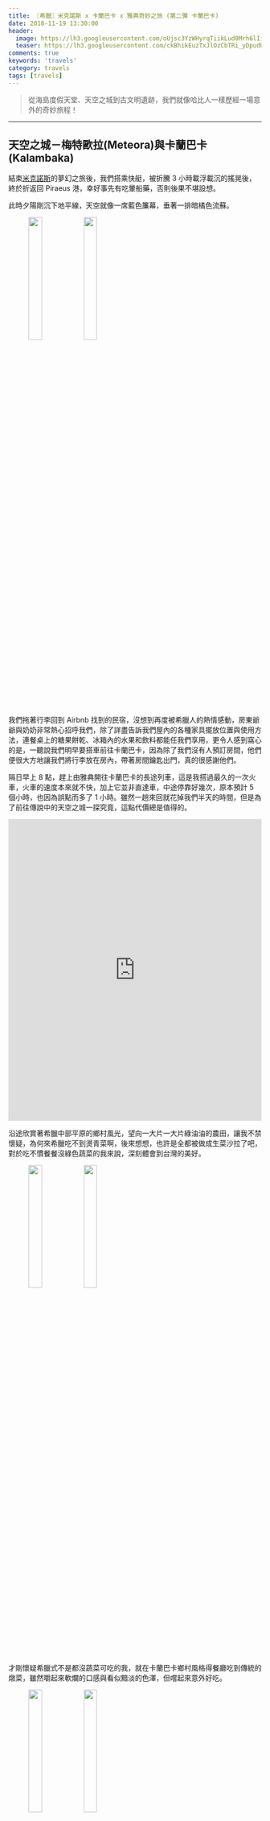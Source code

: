 ```yaml
---
title: 〖希臘〗米克諾斯 x 卡蘭巴卡 x 雅典奇妙之旅 (第二彈 卡蘭巴卡)
date: 2018-11-19 13:30:00
header:
  image: https://lh3.googleusercontent.com/oUjsc3YzWHyrqTiikLud0Mrh6lIiUeoNBZjFQZ3IAdmVCKPp7zlRG7S1b9ARfKQaLk6qFAUaxiBQl97eO5c9U5NyjjRJs-RGESgZhjBgJEGV_BxH1EjZgj777ojVXtbRsFnzvo0VVg=w2400
  teaser: https://lh3.googleusercontent.com/ckBhikEuzTxJlOzCbTRi_yDpudUDT5RYP46zOvZ1Tq3d1rPeAOcrqexvAwh60Qq9gGFfDOjSt9X0o8YzAin8Y2zbV3DQZCn03nqgQRCFFubL-QOUEzKTHiAVfTc7Sq7R9yLzvcaS1Q=w2400
comments: true
keywords: 'travels'
category: travels
tags: [travels]
---
```


> 從海島度假天堂、天空之城到古文明遺跡，我們就像哈比人一樣歷經一場意外的奇妙旅程！

---

## 天空之城－梅特歐拉(Meteora)與卡蘭巴卡(Kalambaka)

結束[米克諾斯](https://min-sheng.github.io/travels/希臘-米克諾斯_x_卡蘭巴卡_x_雅典奇妙之旅_(第一彈_米克諾斯島))的夢幻之旅後，我們搭乘快艇，被折騰 3 小時載浮載沉的搖晃後，終於折返回 Piraeus 港，幸好事先有吃暈船藥，否則後果不堪設想。

此時夕陽剛沉下地平線，天空就像一席藍色簾幕，垂著一排暗橘色流蘇。

<figure class="half">
    <img src="https://drive.google.com/uc?export=view&id=1-DvicFwCOJZN5xyuYIX5g_2DJ2aUHxh-" height="25%" width="25%">
    <img src="https://drive.google.com/uc?export=view&id=1WSG92s76iQUnXq5RybQ2EC6PwB1lzBOX" height="25%" width="25%">
</figure>

我們拖著行李回到 Airbnb 找到的民宿，沒想到再度被希臘人的熱情感動，房東爺爺與奶奶非常熱心招呼我們，除了詳盡告訴我們屋內的各種家具擺放位置與使用方法，連餐桌上的糖果餅乾、冰箱內的水果和飲料都能任我們享用，更令人感到窩心的是，一聽說我們明早要搭車前往卡蘭巴卡，因為除了我們沒有人預訂房間，他們便很大方地讓我們將行李放在房內，帶著房間鑰匙出門，真的很感謝他們。

隔日早上 8 點，趕上由雅典開往卡蘭巴卡的長途列車，這是我搭過最久的一次火車，火車的速度本來就不快，加上它並非直達車，中途停靠好幾次，原本預計 5 個小時，也因為誤點而多了 1 小時。雖然一趟來回就花掉我們半天的時間，但是為了前往傳說中的天空之城一探究竟，這點代價總是值得的。

<iframe src="https://www.google.com/maps/embed?pb=!1m28!1m12!1m3!1d1591131.306161555!2d21.623773381085854!3d38.83982703488713!2m3!1f0!2f0!3f0!3m2!1i1024!2i768!4f13.1!4m13!3e3!4m5!1s0x14a1bd1f067043f1%3A0x2736354576668ddd!2z6ZuF5YW4IOW4jOiHmA!3m2!1d37.9838096!2d23.727538799999998!4m5!1s0x13590fcfb5752c79%3A0xc0a360035a1f5ffa!2zS2FsYWJha2EsIDQyMiAwMOW4jOiHmA!3m2!1d39.706618!2d21.6288728!5e0!3m2!1szh-TW!2stw!4v1542595558494" width="100%" height="600" frameborder="0" style="border:0" allowfullscreen></iframe>

沿途欣賞著希臘中部平原的鄉村風光，望向一大片一大片綠油油的農田，讓我不禁懷疑，為何來希臘吃不到燙青菜啊，後來想想，也許是全都被做成生菜沙拉了吧，對於吃不慣餐餐沒綠色蔬菜的我來說，深刻體會到台灣的美好。

<figure class="half">
    <img src="https://lh3.googleusercontent.com/tQbflhoUcPeWaILfbikF8GOcnERV9SljS84Ui5Jlib4D1iSmkHcsq7OxJ8beXQyjZqkPXg-JuQ9kC3uj5ExX7T6Hn0enk-8dR15V7YHqu7PrhheRkdWTtklZ7LsqAChBR4yuSGGkzg=w2400" height="25%" width="25%">
    <img src="https://lh3.googleusercontent.com/ormkAuxLWT6mm6anrz4eZQfpe3spi_z_5unL5qs9e_j_mEv34vC2CHR37DLk2QAGs0fX9PWwKaDm5slEzq5JzBFcWzHMablxJQP5HwunYtt-EyJxq_LlOW30dD9reFsFe0rx_Th4hQ=w2400" height="25%" width="25%">
</figure>

才剛懷疑希臘式不是都沒蔬菜可吃的我，就在卡蘭巴卡鄉村風格得餐廳吃到傳統的燉菜，雖然嚼起來軟爛的口感與看似黯淡的色澤，但嚐起來意外好吃。

<figure class="half">
    <img src="https://lh3.googleusercontent.com/0MEKRlVk0CTI92COZ2oXBEN_89B5gdvkmo93ihjUP8I-okaLRXRRTTw-C-rAkErAMmWVwiMF0PObUiqzlhWm_5nUI2rYNum8Zs-Z58qf-XiEQUXVVwwjW7vyDVL1Wb2RFvPZnQjvNg=w2400" height="25%" width="25%">
    <img src="https://lh3.googleusercontent.com/L3Jdng7jcp_JpB_Hxvk5oZIzFGEKVrLgIrku2CNwEHXQ4Z9RkYF_3GVt-YaAJnGz9KAgmHN4rkACuGoTGb86Ib1ha7S9-KZT94pUZoFhkZx5trbt4iuwKRzhYgUxZR-q6z0WrYCtsw=w2400" height="25%" width="25%">
</figure>

由於車程漫長費神，我們在此停留 1 晚。第三次， Airbnb 的民宿又讓我驚艷，一打開房門就看到大大的白板上寫著歡迎我的留言與溫馨提醒，超級感動的！

<img src="https://lh3.googleusercontent.com/ZLuvEyLV65Cmrd9mzgqvbJre2B36Hkjbwksfh1CeVBV56ARlc7MXtVKZv9uwuQIm2ZFK4M1JAvkjNU4gZlpXqI1VeWmMm4ZWcxcYDT1LQ3N2q12Lsjk308H52g_jvcvwFBzL4NYQEw=w2400">

卡蘭巴卡 (Kalambaka) 小鎮坐落於天空之城梅特歐拉 (Meteora) 的山麓，是通往梅特歐拉的必經之地。位於希臘中部 Thessaly 平原上的梅特歐拉，是除了海島之外另一個值得探索的景點， Meteora 在古希臘語中的意思是懸浮在空中的石頭，在 6 千萬年前 Thessaly 平原曾經被地中海所淹沒，經過幾個世紀以來的板塊運動將海床推高，形成砂岩和礫岩地質的高原，又經經歷河水沖蝕與風化作用與持續板塊堆高，才逐漸琢磨出高聳巍峨的石林，而在 11 世紀的東正教修士為了潛心修行，便來此處挖鑿岩壁、築修道院，過著遺世獨立的隱居生活。在 1988 年被聯合國教科文組織列入自然與文化雙遺產的梅特歐拉，是希臘最大型、最重要的東正教修道院聖地，在 16 世紀全盛時期有 24 座修道院和上千名修士，如今雖然僅存 6 座，但是每一座修道院都或矗立或嵌合於挺拔的岩柱頂峰，周圍盡是斷崖峭壁，大自然的鬼斧神工與古人精巧的建築技術讓兩者很自然地融為一體，天空之城的美譽當之無愧。

在這裡最方便的交通方式是騎機車，於是我們預先在台灣辦理好國際駕照，租借機車到處趴趴走。卡蘭巴卡鎮上有 2 間租車行，我們選擇 HOBBY SHOP 租機車，老闆娘聽說我們來自台灣台北，還說我們是她遇過的第一組台北客人，之前來租車的都是來自台中跟高雄，沒想到她居然對於台灣來的旅客記憶這麼深，這告訴我們多做國民外交一定有幫助啊。確認好車況、詢問油箱是否需加滿、聽完老闆娘詳細的地圖解說後，我們便出發上路囉！第一次在國外騎機車的感覺真棒！

<figure class="half">
    <img src="https://lh3.googleusercontent.com/zoLCI4aorkmCO5hI-WCN4cle2bvGfP5InOWCWKohstTnNpWucsvQganXE46LCxaL7y7LdgnTUjgAGmV5o5t9qmKzh0DAxUy_0K7z9WahE-pydcsOiPN9gfRhY715RJdMfoCwNdmj-g=w2400" height="25%" width="25%">
    <img src="https://lh3.googleusercontent.com/39T3em-EPa5V2Y3DrgouSLz3qT969oi9shrclYtYxJTCYJarXTCQcmMPiVhcKzH8LVmlVkrc1LF0aCV7JWhCruVv-MfxKnWI1SIQPFeb6ou4eHa-XfO5ClbrOwyFRiy0ffyMfwdQdg=w2400" height="25%" width="25%">
</figure>

馳騁在梅特歐拉的山道上，我們彷彿置身於阿凡達的潘朵拉星球，沿著巨大的奇岩峻石盤繞而上，此般如夢似幻的感受何曾體會過？

<figure class="half">
    <img src="https://lh3.googleusercontent.com/YT5ZDH-Zblk2c60fr58jEyyt_qn78rQP7yGQLsK3shmNciqOQcA8ooHzcX0ARZ1I4U5_dDubOrmF2yF2myuiWbNpM6Nn0AAP2Aofs49ej89XfzH9TeQNzYjPTlKI72WBupKTTWkKrQ=w2400" height="25%" width="25%">
    <img src="https://lh3.googleusercontent.com/LH_pmKYGnFboTkWQ1dyhLQPSzRm6VqnW-hXyOMjFvNVYpkssvZub6xTTrVzm67tstniT9J4BYTyJNgqX570SYM3WCZBlFR2KP5vyIjOg8yXAeA1PV6JgXOMx7B7c3iBgc7w2-N7aZA=w2400" height="25%" width="25%">
</figure>

聖三一修道院 (Holy Monastery of Holy Trinity (Agia Triada)) 的流籠供修士們使用，他們依然保持古老的生活方式，以纜繩輸送的流籠當作交通工具以及運輸生活物資。電影007也曾經來此取景。

<img src="https://lh3.googleusercontent.com/LKt-46MvFkvfmepbSrUFciZBrNitVIfDuNlr6SBmqPJWH9M_MMj2wvUFMCpTry9RGLFP5AEdtu04LTDGxNMXwOV289Of1k5mR5JCYPhhHE0q06WcxqOjCMb5bMhwro6lUtRJrCfCDQ=w2400">

從聖史帝芬女子修道院 (Holy Monastery of Saint Stephen) 能將底下的平原一覽無遺，壯麗無比。

<figure class="half">
    <img src="https://lh3.googleusercontent.com/3wNE_0qtGXzeTjR4jLAx3qQF7wE_IPehLn41F0FICcOFbaEbsRpiirhUSy5t8jB_BR4KyzGt_se4TDJZ1VQHc6YlXn2UyQVG22mOcszhaZ4U5YDhJLSVxzfq6HFxC1hi975PUJSTgg=w2400" height="25%" width="25%">
    <img src="https://lh3.googleusercontent.com/QX28L0HtcYO6R54Wob221lbML3C37JEDP5ZTbTu4UlbGuLBf-5kOYey8MZrJ9dXd4v88A6AvRYzFMNixLWhrf8gyT8NJb9NV8jMB1dteh3f-JIHGMPgJ321IoPNbVhoJgw3UQ7KhUg=w2400" height="25%" width="25%">
</figure>

梅特歐拉有兩處絕佳的觀夕點，都是要爬上岩石平台，所有景色盡收眼底，非常壯觀。不過周圍完全沒有防護措施，而且遊客眾多，說實在還滿危險的，看到有人為了拍照奮不顧身爬到最外側的岩石上，我們都為他捏把冷汗．．．．．．

<figure class="half">
    <img src="https://lh3.googleusercontent.com/cRRHyQiUOFxyav9TaKups3qYhOlKEXvAfnwDu7mlv0yNCfmNp5Ny_hb64F3Q00jXzK4lXfknoZijGDfotwK9y7tKIamSiu6_k8r_eOPgxN7LYNddiUoT-gjc3HKKMQxD6KFiTnLldw=w2400" height="25%" width="25%">
    <img src="https://lh3.googleusercontent.com/UbNUfYmpW_ldhulXrSt8wglQiSie4XOG6y8qZrI_pwGthLxEm7F80u3z1A9mvMkY9poHV1iuWqn1VG6mzznhzMES8b9235LMelegttfVgf4OaAx3rgurTL7qvS1q_oMSWu4KgY6wGA=w2400" height="25%" width="25%">
</figure>

<img src="https://lh3.googleusercontent.com/nFriJO9jqoWQ8-YssDsHLSv0xekmDDH-cQdkpFnST0IQVVZepWPMp5HTIQ2FQ5wd510YFelFv4QofP071KBkHQrZDOpMdiaaBaAVGRhaqvO1qquWYRzxLmeKvltJEw880UAuhDWVGg=w2400">

<img src="https://lh3.googleusercontent.com/VFQpJjK0t5ABWzYdlLJsJAOyqYaWqhdFV569RfSm-PF30OG9yHG01ussDnMksaUwzcH-1SanJJlnaBflyu1CuLaoDVyNL5T4IXDd4G3QewCyTxYmgs8HtkTvR5HRFaxkUw-qS9OzLw=w2400">

坐上巨石上享受涼風與落日，眼前唯美迷人的風景頗具新海誠的風格。

<img src="https://lh3.googleusercontent.com/gYytDUuBuH8xz98uAvv9F0s2Y7128qP915j4neeLhwLDUojbodJGBRtPGuwuoJC0l28anjllpQ4eYSN4EbTkeYeHRfVikA_jEThmf0bS77uBF-Mdq2DKNrbjmYa4zBTL2MjT-JutCg=w2400">

<img src="https://lh3.googleusercontent.com/rXmX3O6qrxNdoSEfnRsY7IB1X55NItHRsqKtJSun7c_QpinA67wu2fPSYk_AulACm2H9Krwlf3c-w-ScZh_hZDd5136X8rLUIyfkxtSJ97lqwwjSmGQTZjA8mr2NxzTe9kDwI3DuYQ=w2400">

隔日，小鎮後方的巨石也與我們一同充滿朝氣迎接清晨的陽光，這次從西邊上山領略白天的天空之城，每座修道院各具特色，盧薩諾女子修道院 (Holy Monastery of Rousanou) 昂首挺立的東正教十字架與飄揚在藍天白雲底下的希臘國旗、梅特歐拉旗幟象徵修女們虔誠的信仰。

<figure class="half">
    <img src="https://lh3.googleusercontent.com/enbyfOOUsQY80doxGYsggcQxmVWFj0ZDfhR_XGd28X5lMIfPM9JWaoU9xZxiGUDHALiy1xvgh-k0mpvfN4G5zs1z6T01kUUxAUJP-a0mG0Pgjh1KTp8CVIwh_jqWuGEBwfbxFYDobQ=w2400" height="25%" width="25%">
    <img src="https://lh3.googleusercontent.com/kGcB_cZXmqXGwWeTyQhQmxkzzXicwJvQzpH1VzNiVy79Qq7WV1W1e2L95iK2lJkzZSqxyVhvxr1yDEUYPTJqx8uIYAPTkmuS2V2khxjJAfpQO4bMqzDMq1IplbRD0Lo2iNV8dV2dXQ=w2400" height="25%" width="25%">
</figure>

來到昨日的觀夕巨石，沒有刺眼的夕照，在早晨更能看清楚整個梅特歐拉，此外，少了遊客干擾，靜靜地躺在巨石上也非常舒服。

<figure class="half">
    <img src="https://lh3.googleusercontent.com/ng32_6OkNXnRch0unAasxlKIR6--BIMmXIP3WZZMX3CbK42GbQWuWh5GZTQccoW_akThSJr-RwbVcyQ0HlUTCGfLrIoaPx03r8-9psk52Nn6vBoiVksWGY__O2WrBklCjNLd4KN5ew=w2400" height="25%" width="25%">
    <img src="https://lh3.googleusercontent.com/oUjsc3YzWHyrqTiikLud0Mrh6lIiUeoNBZjFQZ3IAdmVCKPp7zlRG7S1b9ARfKQaLk6qFAUaxiBQl97eO5c9U5NyjjRJs-RGESgZhjBgJEGV_BxH1EjZgj777ojVXtbRsFnzvo0VVg=w2400" height="25%" width="25%">
</figure>

<img src="https://lh3.googleusercontent.com/xGy_nmYK4rlcIcvVsmTg_EJAZIWsPlWMNHfcUaNFrae3fsoA2LFE8tzDMtsk5TTj6NTLOmKzRDs-qr3utdiNk2I3-ZeQ1-67FFTgxdZvXY3Z2-de9OpWBuV9WQGK2lj4QPk-Kyr28w=w2400">

瓦拉姆修道院 (Holy Monastery of Varlaam) 是這裡第二大的修道院。

<img src="https://lh3.googleusercontent.com/ML2sUySRJULwsMj-wZ1W-Yq7dJ6Xnx2ZGcEYNWhSKOODu-KiD16sYuyO0s1qLB7vhcfjnSvApb1FNFag6MJGcWNXD7kBdPwtV91NjxsEkKng2_Lb-yo8U7Dhw1P9tRngIPlWMQ3fOQ=w2400">

相距不遠的大梅特歐拉修道院 (Holy Monastery of Great-Meteoron) 光聽名字就知道是這裡最大的修道院，建於 14 世紀中葉的 Great-Meteoron 標高 616 m ，是梅特歐拉佔地最廣同時也最為古老的修道院。

<figure class="half">
    <img src="https://lh3.googleusercontent.com/ckBhikEuzTxJlOzCbTRi_yDpudUDT5RYP46zOvZ1Tq3d1rPeAOcrqexvAwh60Qq9gGFfDOjSt9X0o8YzAin8Y2zbV3DQZCn03nqgQRCFFubL-QOUEzKTHiAVfTc7Sq7R9yLzvcaS1Q=w2400" height="25%" width="25%">
    <img src="https://lh3.googleusercontent.com/wHJck2Wc3CYeZeSUMjD-wtMMZyi-eYAipF91ox9bgkX6900NcTBs3MQvEoBRj1Y7enWTO8sWESrJxv720ogFuBWojmmA8lyndhIVxIJA3hFkMQxeKxD7CDJ5-F469p_lvLtGsEmiig=w2400" height="25%" width="25%">
</figure>

除了 6 座修道院，我們還從機車行老闆娘口中得知有 1 座隱藏版修道院－ Holy Monastery of Ypapanti ，必須騎到某處林間岔路後，改以走路方式才能抵達。走在十月份的希臘森間小路上，兩旁都是黃綠參半的橡樹，我在路上終於找到那隻冰原歷險記中的松鼠 Scrat 一生追尋的橡實果子啦！

<img src="https://lh3.googleusercontent.com/z8N2wC-mTUdQI-Cgu-XF6uDtjZzB5H7w_7XKaZYd9OVLDbs6S_VF5fRRsce1aYaPKSLVPUQvHRZb4WcdW2ChKYgWPV3cMaBdOE6wGEtLqdCRFfsWop--OjMZnU6rNWOHUPVGdUZzYw=w2400">

<img src="https://lh3.googleusercontent.com/fXXfvz0E9bOmZJXKS2UV7QmfhPCwjlbBU0hHDgwn_hvuO7kvuhJKExOvlexozvBCBpfJhjLVX-8GR8NbPe1P174jheQ1Nk-L6hjNW_aKiUD2I2vli5wE0Vx7EI0spDZbK_QSQhc7Ow=w2400">

忽然視野開闊，我們來到一片空地，抬頭望去就是隱密的 Ypapanti ，與其他的修道院不同， Ypapanti 是攀附懸崖而建的，好像童話故事中魔法師的小屋。

<img src="https://lh3.googleusercontent.com/eHw65ku13sr_KDNNZS6a8MSbs7UfKPouLEMkOY7j4VxHKUdqBsA5cOLixe9d7VgrMvvo6MiSYq3Se5SBPO_uvrNFXaEvaS0W1SpetN-fdbLbjTlBVJttZcgMafNRFqfy8q1xBjTalw=w2400">

<figure class="half">
    <img src="https://lh3.googleusercontent.com/yirEOcqOheDdO52ypNnJ7xI1ngNYE0hke1i6YyY5kfBykU1JAPcY4dFSuhj3TPZbKuhrrkNnojqeJDaFgHpj9x-xLtsmvr9kqN2JKFKo0zuknkYtGLzgxmzf2-w3QxzRXMvi-N74VQ=w2400" height="25%" width="25%">
    <img src="https://lh3.googleusercontent.com/038e6EEnkSOepECyM3daPX17Tdh5Aq3vRLztvDSlXAf5DdzpgqExCZzAHOfrwDEWoyTVcHwf7D8t0ZPKYeoyOUvlfVH7C8R6XwP7tkRjJrEf6dipKMXxvmKC0aJco4so3wFi54iEYA=w2400" height="25%" width="25%">
</figure>

卡蘭巴卡小鎮還有一件令我們又驚又喜的好事，在圓環人造小瀑布旁的露天餐廳，我先是晚餐吃到價格便宜又好吃的烤羊小排，隔天午餐居然吃到超級鮮嫩多汁的炸雞排（跟台灣的香雞排超像的，讓我有點嚇到），兩次餐後老闆都還免費招待超級甜的新鮮白葡萄和蘋果，實在是不虛此行了！

<img src="https://lh3.googleusercontent.com/RYTTPJ4RXlsL8PA7_jHj-H02hDTlpvGRkyx_a7BeOAwiGL8D8Nfo1gFzXXNwJQWt1H08ywO_d-bsZJNohqKouNbzzjHzHrnkpb7he90pn30I565AHUBQbRTBjzeV3AqaR9uGl0nU8Q=w2400">

<img src="https://lh3.googleusercontent.com/wPQCihM4tJs5sZ9L2dqnTIiiELIWgk5N_xJRyf3R1V5F9qk3o3K7dIKpZjkpT8xosX6K3KXd_tFmpX2B3yY78_ijcnussIIcdV190DVK1SPRPGSdCIzijhROVJJyHsKAPWT1RKVHrA=w2400">

下集: [古文明發源地－雅典(Athens)](https://min-sheng.github.io/travels/希臘-米克諾斯_x_卡蘭巴卡_x_雅典奇妙之旅_(第三彈_雅典)/)
